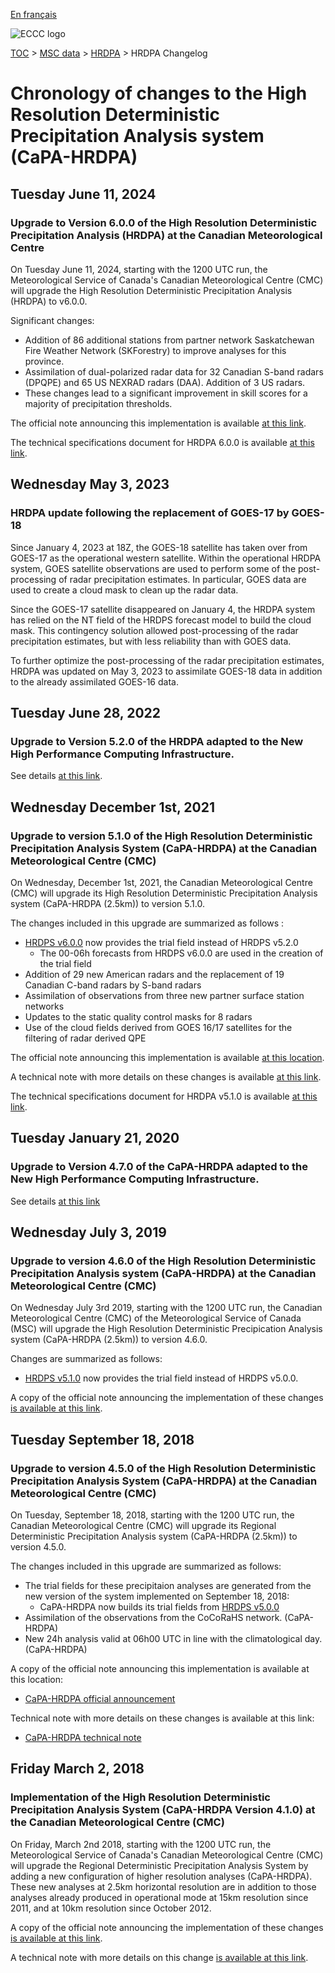 [En français](changelog_hrdpa_fr.md)

![ECCC logo](../../img_eccc-logo.png)

[TOC](../../readme_en.md) > [MSC data](../readme_en.md) > [HRDPA](readme_hrdpa_en.md) > HRDPA Changelog

# Chronology of changes to the High Resolution Deterministic Precipitation Analysis system (CaPA-HRDPA)

## Tuesday June 11, 2024

### Upgrade to Version 6.0.0 of the High Resolution Deterministic Precipitation Analysis (HRDPA) at the Canadian Meteorological Centre

On Tuesday June 11, 2024, starting with the 1200 UTC run, the Meteorological Service of Canada's Canadian Meteorological Centre (CMC) will upgrade the High Resolution Deterministic Precipitation Analysis (HRDPA) to v6.0.0.

Significant changes:

* Addition of 86 additional stations from partner network Saskatchewan Fire Weather Network (SKForestry) to improve analyses for this province.
* Assimilation of dual-polarized radar data for 32 Canadian S-band radars (DPQPE) and 65 US NEXRAD radars (DAA). Addition of 3 US radars.
* These changes lead to a significant improvement in skill scores for a majority of precipitation thresholds.

The official note announcing this implementation is available [at this link](https://dd.meteo.gc.ca/doc/genots/2024/06/10/NOCN03_CWAO_101857___46443).

The technical specifications document for HRDPA 6.0.0 is available [at this link](https://collaboration.cmc.ec.gc.ca/cmc/CMOI/product_guide/docs/tech_specifications/tech_specifications_HRDPA_6.0.0_e.pdf).

## Wednesday May 3, 2023

### HRDPA update following the replacement of GOES-17 by GOES-18

Since January 4, 2023 at 18Z, the GOES-18 satellite has taken over from GOES-17 as the operational western satellite. Within the operational HRDPA system, GOES satellite observations are used to perform some of the post-processing of radar precipitation estimates. In particular, GOES data are used to create a cloud mask to clean up the radar data.

Since the GOES-17 satellite disappeared on January 4, the HRDPA system has relied on the NT field of the HRDPS forecast model to build the cloud mask. This contingency solution allowed post-processing of the radar precipitation estimates, but with less reliability than with GOES data.

To further optimize the post-processing of the radar precipitation estimates, HRDPA was updated on May 3, 2023 to assimilate GOES-18 data in addition to the already assimilated GOES-16 data.

## Tuesday June 28, 2022

### Upgrade to Version 5.2.0 of the HRDPA adapted to the New High Performance Computing Infrastructure.

See details [at this link](../changelog_multisystems_en.md).

## Wednesday December 1st, 2021

### Upgrade to version 5.1.0 of the High Resolution Deterministic Precipitation Analysis System (CaPA-HRDPA) at the Canadian Meteorological Centre (CMC)

On Wednesday, December 1st, 2021, the Canadian Meteorological Centre (CMC) will upgrade its High Resolution Deterministic Precipitation Analysis system (CaPA-HRDPA (2.5km)) to version 5.1.0.

The changes included in this upgrade are summarized as follows :

* [HRDPS v6.0.0](../nwp_hrdps/changelog_hrdps_en.md) now provides the trial field instead of HRDPS v5.2.0
    * The 00-06h forecasts from HRDPS v6.0.0 are used in the creation of the trial field 
* Addition of 29 new American radars and the replacement of 19 Canadian C-band radars by S-band radars
* Assimilation of observations from three new partner surface station networks
* Updates to the static quality control masks for 8 radars
* Use of the cloud fields derived from GOES 16/17 satellites for the filtering of radar derived QPE

The official note announcing this implementation is available [at this location](https://dd.meteo.gc.ca/doc/genots/2021/11/26/NOCN03_CWAO_262118___50159).

A technical note with more details on these changes is available [at this link](https://collaboration.cmc.ec.gc.ca/cmc/cmoi/product_guide/docs/tech_notes/technote_capa_hrdpa-510_e.pdf).

The technical specifications document for HRDPA v5.1.0 is available [at this link](https://collaboration.cmc.ec.gc.ca/cmc/cmoi/product_guide/docs/tech_specifications/tech_specifications_HRDPA_5.1.0_e.pdf).

## Tuesday January 21, 2020

### Upgrade to Version 4.7.0 of the CaPA-HRDPA adapted to the New High Performance Computing Infrastructure.

See details [at this link](../changelog_multisystems_en.md)

## Wednesday July 3, 2019

### Upgrade to version 4.6.0 of the High Resolution Deterministic Precipitation Analysis system (CaPA-HRDPA) at the Canadian Meteorological Centre (CMC)

On Wednesday July 3rd 2019, starting with the 1200 UTC run, the Canadian Meteorological Centre (CMC) of the Meteorological Service of Canada (MSC) will upgrade the High Resolution Deterministic Precipication Analysis system (CaPA-HRDPA (2.5km)) to version 4.6.0.

Changes are summarized as follows:

* [HRDPS v5.1.0](../nwp_hrdps/changelog_hrdps_en.md) now provides the trial field instead of HRDPS v5.0.0.

A copy of the official note announcing the implementation of these changes [is available at this link](http://dd.meteo.gc.ca/doc/genots/2019/07/03/NOCN03_CWAO_031240___43184).


## Tuesday September 18, 2018

### Upgrade to version 4.5.0 of the High Resolution Deterministic Precipitation Analysis System (CaPA-HRDPA) at the Canadian Meteorological Centre (CMC)

On Tuesday, September 18, 2018, starting with the 1200 UTC run, the Canadian Meteorological Centre (CMC) will upgrade its Regional Deterministic Precipitation Analysis system (CaPA-HRDPA (2.5km)) to version 4.5.0.

The changes included in this upgrade are summarized as follows:

* The trial fields for these precipitaion analyses are generated from the new version of the system implemented on September 18, 2018:
    * CaPA-HRDPA now builds its trial fields from [HRDPS v5.0.0](../nwp_hrdps/changelog_hrdps_en.md)
* Assimilation of the observations from the CoCoRaHS network. (CaPA-HRDPA)
* New 24h analysis valid at 06h00 UTC in line with the climatological day. (CaPA-HRDPA)

A copy of the official note announcing this implementation is available at this location:

* [CaPA-HRDPA official announcement](http://dd.meteo.gc.ca/doc/genots/2018/09/17/NOCN03_CWAO_171416___54417)

Technical note with more details on these changes is available at this link:

* [CaPA-HRDPA technical note](https://collaboration.cmc.ec.gc.ca/cmc/cmoi/product_guide/docs/tech_notes/technote_capa_hrdpa-450_e.pdf)


## Friday March 2, 2018

### Implementation of the High Resolution Deterministic Precipitation Analysis System (CaPA-HRDPA Version 4.1.0) at the Canadian Meteorological Centre (CMC)

On Friday, March 2nd 2018, starting with the 1200 UTC run, the Meteorological Service of Canada's Canadian Meteorological Centre (CMC) will upgrade the Regional Deterministic Precipitation Analysis System by adding a new configuration of higher resolution analyses (CaPA-HRDPA). These new analyses at 2.5km horizontal resolution are in addition to those analyses already produced in operational mode at 15km resolution since 2011, and at 10km resolution since October 2012.

A copy of the official note announcing the implementation of these changes [is available at this link](http://dd.meteo.gc.ca/doc/genots/2018/03/02/NOCN03_CWAO_022008___00002).

A technical note with more details on this change [is available at this link](https://collaboration.cmc.ec.gc.ca/cmc/cmoi/product_guide/docs/tech_notes/CAPA-HRDPA_4_1_0_Tech_note_e.pdf).



